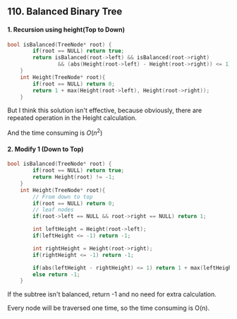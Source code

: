 ## 110. Balanced Binary Tree

#### 1. Recursion using height(Top to Down)

```c++
bool isBalanced(TreeNode* root) {
        if(root == NULL) return true;
        return isBalanced(root->left) && isBalanced(root->right) 
                && (abs(Height(root->left) - Height(root->right)) <= 1);
    }
    int Height(TreeNode* root){
        if(root == NULL) return 0;
        return 1 + max(Height(root->left), Height(root->right));
    }
```

But I think this solution isn't effective, because obviously, there are repeated operation in the Height calculation.

And the time consuming is $O(n^2)$

#### 2. Modify 1 (Down to Top)

```c++
bool isBalanced(TreeNode* root) {
        if(root == NULL) return true;
        return Height(root) != -1;
    }
    int Height(TreeNode* root){
        // From down to top
        if(root == NULL) return 0;
        // leaf nodes
        if(root->left == NULL && root->right == NULL) return 1;

        int leftHeight = Height(root->left);
        if(leftHeight <= -1) return -1;

        int rightHeight = Height(root->right);
        if(rightHeight <= -1) return -1;

        if(abs(leftHeight - rightHeight) <= 1) return 1 + max(leftHeight, rightHeight);
        else return -1;
    }
```

If the subtree isn't balanced, return -1 and no need for extra calculation.

Every node will be traversed one time, so the time consuming is O(n).